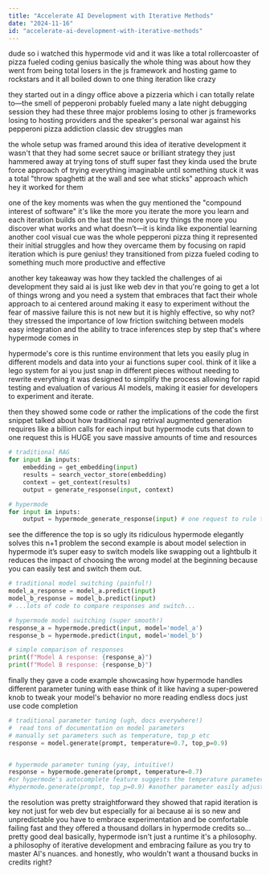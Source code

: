 ```yaml
---
title: "Accelerate AI Development with Iterative Methods"
date: "2024-11-16"
id: "accelerate-ai-development-with-iterative-methods"
---
```


dude so i watched this hypermode vid and it was like a total rollercoaster of pizza fueled coding genius  basically the whole thing was about how they went from being total losers in the js framework and hosting game to rockstars  and it all boiled down to one thing iteration like crazy

they started out in a dingy office above a pizzeria which i can totally relate to—the smell of pepperoni probably fueled many a late night debugging session  they had these three major problems losing to other js frameworks losing to hosting providers and the speaker's personal war against his pepperoni pizza addiction   classic dev struggles man

the whole setup was framed around this idea of iterative development it wasn't that they had some secret sauce or brilliant strategy they just hammered away at trying tons of stuff super fast they kinda used the brute force approach of trying everything imaginable until something stuck it was a total "throw spaghetti at the wall and see what sticks" approach which hey it worked for them


one of the key moments was when the guy mentioned the "compound interest of software"  it's like  the more you iterate the more you learn and each iteration builds on the last  the more you try things the more you discover what works and what doesn’t—it is kinda like exponential learning  another cool visual cue was the whole pepperoni pizza thing  it represented their initial struggles and how they overcame them by focusing on rapid iteration which is pure genius! they transitioned from pizza fueled coding to something much more productive and effective


another key takeaway was how they tackled the challenges of ai development they said ai is just like web dev in that you're going to get a lot of things wrong  and you need a system that embraces that fact their whole approach to ai centered around making it easy to experiment without the fear of massive failure this is not new but it is highly effective, so why not?  they stressed the importance of low friction switching between models easy integration and the ability to trace inferences step by step  that's where hypermode comes in


hypermode's core is this runtime environment that lets you easily plug in different models and data into your ai functions super cool.  think of it like a lego system for ai  you just snap in different pieces without needing to rewrite everything it was designed to simplify the process allowing for rapid testing and evaluation of various AI models, making it easier for developers to experiment and iterate.


then they showed some code  or rather the implications of the code  the first snippet talked about  how traditional rag  retrival augmented generation requires like a billion calls for each input but hypermode cuts that down to one request  this is HUGE  you save massive amounts of time and resources

```python
# traditional RAG
for input in inputs:
    embedding = get_embedding(input)
    results = search_vector_store(embedding)
    context = get_context(results)
    output = generate_response(input, context)

# hypermode
for input in inputs:
    output = hypermode_generate_response(input) # one request to rule them all!
```

see the difference  the top is so ugly its ridiculous  hypermode elegantly solves this n+1 problem  the second example is about model selection  in hypermode it’s super easy to switch models  like swapping out a lightbulb  it reduces the impact of choosing the wrong model at the beginning because you can easily test and switch them out.


```python
# traditional model switching (painful!)
model_a_response = model_a.predict(input)
model_b_response = model_b.predict(input)
# ...lots of code to compare responses and switch...

# hypermode model switching (super smooth!)
response_a = hypermode.predict(input, model='model_a')
response_b = hypermode.predict(input, model='model_b')

# simple comparison of responses
print(f"Model A response: {response_a}")
print(f"Model B response: {response_b}")
```

finally they gave a code example showcasing how hypermode handles different parameter tuning with ease  think of it like having a super-powered knob to tweak your model's behavior  no more reading endless docs just use code completion


```python
# traditional parameter tuning (ugh, docs everywhere!)
#  read tons of documentation on model parameters
# manually set parameters such as temperature, top_p etc
response = model.generate(prompt, temperature=0.7, top_p=0.9)


# hypermode parameter tuning (yay, intuitive!)
response = hypermode.generate(prompt, temperature=0.7)
#or hypermode's autocomplete feature suggests the temperature parameter to adjust as needed.
#hypermode.generate(prompt, top_p=0.9) #another parameter easily adjustable
```


the resolution was pretty straightforward  they showed that rapid iteration is key  not just for web dev but especially for ai  because ai is so new and unpredictable you have to embrace experimentation and be comfortable failing fast   and they offered a thousand dollars in hypermode credits so…  pretty good deal  basically, hypermode isn't just a runtime it's a philosophy.  a philosophy of iterative development and embracing failure as you try to master AI's nuances.  and honestly, who wouldn't want a thousand bucks in credits  right?
